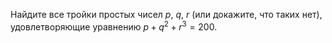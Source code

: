 Найдите все тройки простых чисел $p$, $q$, $r$ (или докажите, что таких нет), удовлетворяющие уравнению 
$p + q^2  + r^3  = 200.$